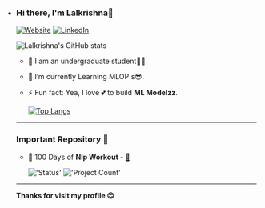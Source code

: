 - ### Hi there, I'm Lalkrishna👋
  [![Website](https://img.shields.io/website?label=lkarjun&style=for-the-badge&url=https%3A%2F%2Fcodestackr.com)](https://www.linkedin.com/in/lkarjun/)
  [![LinkedIn](https://img.shields.io/badge/linkedin-%230077B5.svg?style=for-the-badge&logo=linkedin&logoColor=white)](https://www.linkedin.com/in/lkarjun/)

  ![Lalkrishna's GitHub stats](https://github-readme-stats.vercel.app/api?username=lkarjun&show_icons=true&theme=algolia)

   * 📖 I am an undergraduate student👨‍🎓

  - 🌱 I’m currently Learning MLOP's😎.
  
  - ⚡ Fun fact: Yea, I love 💕 to build **ML Modelzz**.
  
    [![Top Langs](https://github-readme-stats.vercel.app/api/top-langs/?username=lkarjun&langs_count=5&theme=algolia)](https://github.com/anuraghazra/github-readme-stats)
    

  ---

  ### Important Repository 🛑

  * 💾 100 Days of  **Nlp Workout** - [🔗](https://github.com/lkarjun/nlp-workouts) 
  
    !['Status'](https://img.shields.io/badge/status-in%20progress-brightgreen?style=for-the-badge)
    !['Project Count'](https://img.shields.io/endpoint?color=Green&style=for-the-badge&url=https%3A%2F%2Fziy0xq.deta.dev%2Fcount-dir%2Flkarjun%2Fnlp-workouts%2F2)
  ---

  **Thanks for visit my profile 😊**
